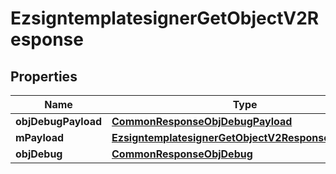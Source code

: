 
# EzsigntemplatesignerGetObjectV2Response

## Properties
Name | Type | Description | Notes
------------ | ------------- | ------------- | -------------
**objDebugPayload** | [**CommonResponseObjDebugPayload**](CommonResponseObjDebugPayload.md) |  | 
**mPayload** | [**EzsigntemplatesignerGetObjectV2ResponseMPayload**](EzsigntemplatesignerGetObjectV2ResponseMPayload.md) |  | 
**objDebug** | [**CommonResponseObjDebug**](CommonResponseObjDebug.md) |  |  [optional]



